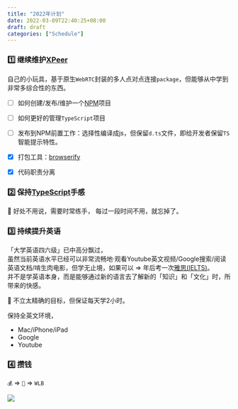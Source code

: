 ```yaml
---
title: "2022年计划"
date: 2022-03-09T22:40:25+08:00
draft: draft
categories: ["Schedule"]
---
```



### 1️⃣ 继续维护[XPeer](https://github.com/vaakian/XPeer/)

自己的小玩具，基于原生`WebRTC`封装的多人点对点连接`package`，但能够从中学到非常多综合性的东西。
- [ ] 如何创建/发布/维护一个[NPM](https://www.npmjs.com/)项目
- [ ] 如何更好的管理`TypeScript`项目
- [ ] 发布到NPM前置工作：选择性编译成js，但保留`d.ts`文件，即给开发者保留`TS`智能提示特性。
- [x] 打包工具：[browserify](https://browserify.org/)
- [x] 代码职责分离


### 2️⃣ 保持[TypeScript](https://www.typescriptlang.org/)手感

🐝 好处不用说，需要时常练手，
每过一段时间不用，就忘掉了。

### 3️⃣ 持续提升英语

「大学英语四六级」已中高分飘过，\
虽然当前英语水平已经可以非常流畅地·观看Youtube英文视频/Google搜索/阅读英语文档/啃生肉电影，但学无止境，如果可以 => 年后考一次[雅思(IELTS)](https://www.ielts.org/)。\
并不是学英语本身，而是能够通过新的语言去了解新的「知识」和「文化」时，所带来的快感。

📖 不立太精确的目标，但保证每天学2小时。

保持全英文环境，

- Mac/iPhone/iPad
- Google
- Youtube

### 4️⃣ 攒钱

`💰` => `🗽` => `WLB`



![](/images/2022-03-09-23-04-59.png)
